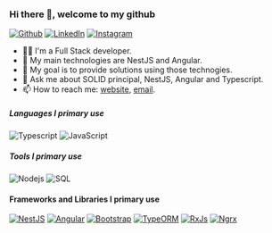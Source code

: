 ### Hi there 👋, welcome to my github 

[![Github][github-shield]][author-github]
[![LinkedIn][linkedin-shield]][author-linkedin]
[![Instagram][instagram-shield]][author-instagram]

- 🧑‍💻 I'm a Full Stack developer.
- 👯 My main technologies are NestJS and Angular.
- 💪 My goal is to provide solutions using those technogies.
- 💬 Ask me about SOLID principal, NestJS, Angular and Typescript.
- 📫 How to reach me: [website](http://www.biralimohamed.online), [email](mailto:mohamed.birali@outlook.com).

##### Languages I primary use

![Typescript](https://img.shields.io/badge/-Typescript-000000?style=flat&logo=Typescript&logoColor=6f97cc)
![JavaScript](https://img.shields.io/badge/-Javascript-000000?style=flat&logo=JavaScript)

##### Tools I primary use
![Nodejs](https://img.shields.io/badge/-Node.js-000000?style=flat&logo=node.js)
![SQL](https://img.shields.io/badge/-SQL-000000?style=flat&logo=mysql&logoColor=fffff)

#### Frameworks and Libraries I primary use

[![NestJS](https://img.shields.io/badge/-Nest-000000?style=flat&logo=NestJS&logoColor=ed1543)](https://nestjs.com/)
[![Angular](https://img.shields.io/badge/-Angular-000000?style=flat&logo=Angular&logoColor=dd0132)](https://angular.io/)
[![Bootstrap](https://img.shields.io/badge/-Bootstrap-000000?style=flat&logo=Bootstrap)](https://getbootstrap.com/)
[![TypeORM](https://img.shields.io/badge/-TypeORM-000000?style=flat&logo=#)](https://typeorm.io/#/)
[![RxJs](https://img.shields.io/badge/-RxJs-000000?style=flat&logo=rxjs)](https://typeorm.io/#/)
[![Ngrx](https://img.shields.io/badge/-Ngrx-000000?style=flat&logo=ReactiveX&logoColor=ba2bd3)](https://ngrx.io/)

[github-shield]: https://img.shields.io/badge/GitHub-100000?style=for-the-badge&logo=github&logoColor=white
[linkedin-shield]: https://img.shields.io/badge/LinkedIn-0077B5?style=for-the-badge&logo=linkedin&logoColor=white
[instagram-shield]: https://img.shields.io/badge/Instagram-E4405F?style=for-the-badge&logo=instagram&logoColor=white

[author-linkedin]: https://www.linkedin.com/in/mohamed-birali/
[author-instagram]: https://www.instagram.com/mohamed_birali/
[author-github]: https://github.com/mohamedpierre
